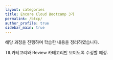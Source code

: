 ```yaml
---
layout: categories
title: Encore Cloud Bootcamp 3기
permalink: /btcp/
author_profile: true
sidebar_main: true
---
```


해당 과정을 진행하며 학습한 내용을 정리하였습니다.


TIL카테고리와 Review 카테고리만 보이도록 수정할 예정.